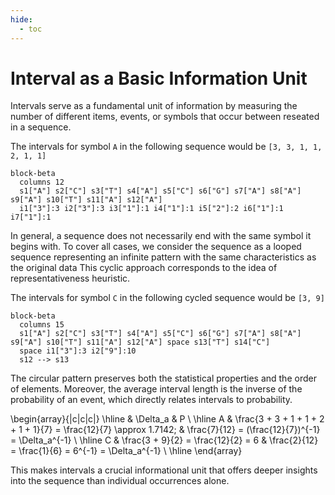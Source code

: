 ```yaml
---
hide:
  - toc
---
```

# Interval as a Basic Information Unit

Intervals serve as a fundamental unit of information by measuring the number of different
items, events, or symbols that occur between reseated in a sequence.

The intervals for symbol `A` in the following sequence would be `[3, 3, 1, 1, 2, 1, 1]`
``` mermaid
block-beta
  columns 12
  s1["A"] s2["C"] s3["T"] s4["A"] s5["C"] s6["G"] s7["A"] s8["A"] s9["A"] s10["T"] s11["A"] s12["A"]
  i1["3"]:3 i2["3"]:3 i3["1"]:1 i4["1"]:1 i5["2"]:2 i6["1"]:1 i7["1"]:1
```

In general, a sequence does not necessarily end with the same symbol it begins with.
To cover all cases, we consider the sequence as a looped sequence representing an infinite pattern with the same characteristics as the original data
This cyclic approach corresponds to the idea of ​​representativeness heuristic.

The intervals for symbol `C` in the following cycled sequence would be `[3, 9]`
``` mermaid
block-beta
  columns 15
  s1["A"] s2["C"] s3["T"] s4["A"] s5["C"] s6["G"] s7["A"] s8["A"] s9["A"] s10["T"] s11["A"] s12["A"] space s13["T"] s14["C"]
  space i1["3"]:3 i2["9"]:10
  s12 --> s13
```

The circular pattern preserves both the statistical properties and the order of elements.
Moreover, the average interval length is the inverse of the probability of an event, which directly relates intervals to probability.

\begin{array}{|c|c|c|}
\hline
 & \Delta_a  & P \\
\hline
A & \frac{3 + 3 + 1 + 1 + 2 + 1 + 1}{7} = \frac{12}{7} \approx 1.7142; & \frac{7}{12} = (\frac{12}{7})^{-1} = \Delta_a^{-1} \\
\hline
C & \frac{3 + 9}{2} = \frac{12}{2} = 6 & \frac{2}{12} = \frac{1}{6} = 6^{-1} = \Delta_a^{-1} \\
\hline
\end{array}

This makes intervals a crucial informational unit that offers deeper insights into the sequence than individual occurrences alone.
